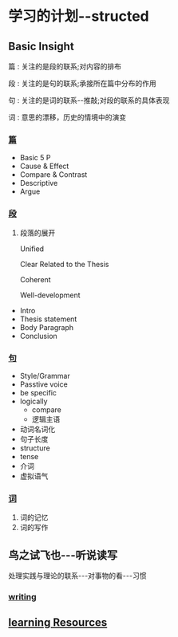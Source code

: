 
# 学习的计划--structed
## Basic Insight
篇
: 关注的是段的联系;对内容的排布

段
: 关注的是句的联系;承接所在篇中分布的作用

句
: 关注的是词的联系--推敲;对段的联系的具体表现

词
: 意思的漂移，历史的情境中的演变

### [篇](context.md)
* Basic 5 P
* Cause & Effect
* Compare & Contrast
* Descriptive
* Argue
### [段](paragraphs.md)
1. 段落的展开
   
   Unified

   Clear Related to the Thesis

   Coherent

   Well-development

* Intro
* Thesis statement
* Body Paragraph
* Conclusion
### [句](sentences.md)
* Style/Grammar
* Passtive voice
* be specific
* logically
  * compare
  * 逻辑主语
* 动词名词化
* 句子长度
* structure
* tense
* 介词
* 虚拟语气

### [词](word.md)
1. 词的记忆
2. 词的写作

## 鸟之试飞也---听说读写 
处理实践与理论的联系---对事物的看---习惯

### [writing](how%20to%20writing.md)




## [learning Resources](resources.md)


